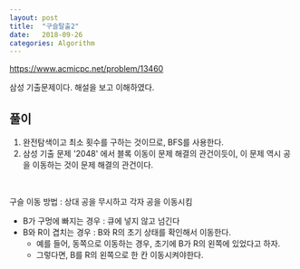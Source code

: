 ```yaml
---
layout: post
title:  "구슬탈출2"
date:   2018-09-26
categories: Algorithm
---
```


<https://www.acmicpc.net/problem/13460>

삼성 기출문제이다. 해설을 보고 이해하였다.

## 풀이

1. 완전탐색이고 최소 횟수를 구하는 것이므로, BFS를 사용한다.
2. 삼성 기출 문제 '2048' 에서 블록 이동이 문제 해결의 관건이듯이, 이 문제 역시 공을 이동하는 것이 문제 해결의 관건이다. 

<br>

구슬 이동 방법 : 상대 공을 무시하고 각자 공을 이동시킴

- B가 구멍에 빠지는 경우 : 큐에 넣지 않고 넘긴다
- B와 R이 겹치는 경우 : B와 R의 초기 상태를 확인해서 이동한다.
  - 예를 들어, 동쪽으로 이동하는 경우, 초기에 B가 R의 왼쪽에 있었다고 하자.
  - 그렇다면, B를 R의 왼쪽으로 한 칸 이동시켜야한다.
